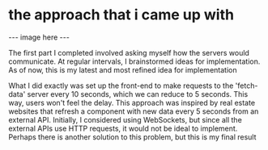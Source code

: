 
<h1> the approach that i came up with </h1>

--- image here ---



<p>The first part I completed involved asking myself how the servers would communicate. At regular intervals, I brainstormed ideas for implementation. As of now, this is my latest and most refined idea for implementation</p>

<p>What I did exactly was set up the front-end to make requests to the 'fetch-data' server every 10 seconds, which we can reduce to 5 seconds. This way, users won't feel the delay. This approach was inspired by real estate websites that refresh a component with new data every 5 seconds from an external API. Initially, I considered using WebSockets, but since all the external APIs use HTTP requests, it would not be ideal to implement. Perhaps there is another solution to this problem, but this is my final result</p>



